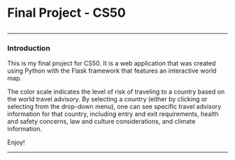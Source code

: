 # Final Project - CS50
##

-----
### Introduction

This is my final project for CS50. It is a web application that was created using Python with the Flask framework that features an interactive world map. 

The color scale indicates the level of risk of traveling to a country based on the world travel advisory. By selecting a country (either by clicking or selecting from the drop-down menu), one can see specific travel advisory information for that country, including entry and exit requirements, health and safety concerns, law and culture considerations, and climate information.

Enjoy!

-----
